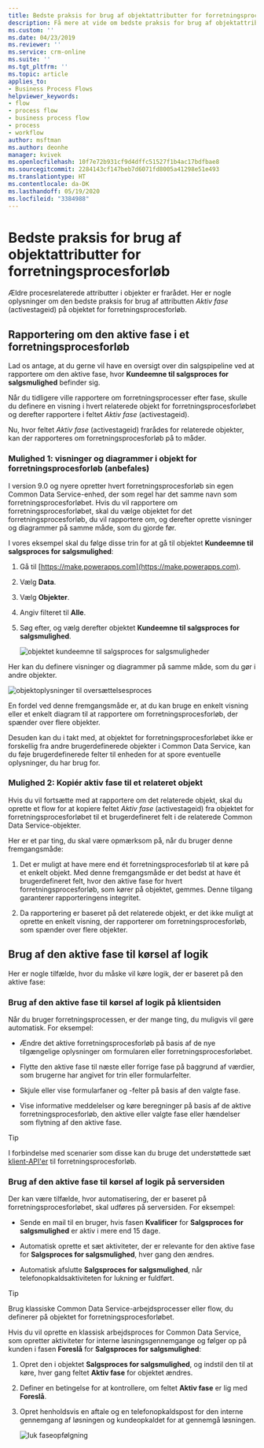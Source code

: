```yaml
---
title: Bedste praksis for brug af objektattributter for forretningsprocesforløb | MicrosoftDocs
description: Få mere at vide om bedste praksis for brug af objektattributter for forretningsprocesforløb.
ms.custom: ''
ms.date: 04/23/2019
ms.reviewer: ''
ms.service: crm-online
ms.suite: ''
ms.tgt_pltfrm: ''
ms.topic: article
applies_to:
- Business Process Flows
helpviewer_keywords:
- flow
- process flow
- business process flow
- process
- workflow
author: msftman
ms.author: deonhe
manager: kvivek
ms.openlocfilehash: 10f7e72b931cf9d4dffc51527f1b4ac17bdfbae8
ms.sourcegitcommit: 2284143cf147beb7d6071fd8005a41298e51e493
ms.translationtype: HT
ms.contentlocale: da-DK
ms.lasthandoff: 05/19/2020
ms.locfileid: "3384988"
---
```

# <a name="best-practices-in-using-business-process-flow-attributes"></a>Bedste praksis for brug af objektattributter for forretningsprocesforløb



Ældre procesrelaterede attributter i objekter er frarådet. Her er nogle oplysninger om den bedste praksis for brug af attributten *Aktiv fase* (activestageid) på objektet for forretningsprocesforløb. 

## <a name="reporting-on-the-active-stage-of-a-business-process-flow"></a>Rapportering om den aktive fase i et forretningsprocesforløb

Lad os antage, at du gerne vil have en oversigt over din salgspipeline ved at rapportere om den aktive fase, hvor **Kundeemne til salgsproces for salgsmulighed** befinder sig.

Når du tidligere ville rapportere om forretningsprocesser efter fase, skulle du definere en visning i hvert relaterede objekt for forretningsprocesforløbet og derefter rapportere i feltet *Aktiv fase* (activestageid).

Nu, hvor feltet *Aktiv fase* (activestageid) frarådes for relaterede objekter, kan der rapporteres om forretningsprocesforløb på to måder.

### <a name="option-1-views-and-charts-on-business-process-flow-entity-recommended"></a>Mulighed 1: visninger og diagrammer i objekt for forretningsprocesforløb **(anbefales)**

I version 9.0 og nyere opretter hvert forretningsprocesforløb sin egen Common Data Service-enhed, der som regel har det samme navn som forretningsprocesforløbet. Hvis du vil rapportere om forretningsprocesforløbet, skal du vælge objektet for det forretningsprocesforløb, du vil rapportere om, og derefter oprette visninger og diagrammer på samme måde, som du gjorde før.

I vores eksempel skal du følge disse trin for at gå til objektet **Kundeemne til salgsproces for salgsmulighed**:
1. Gå til [https://make.powerapps.com](https://make.powerapps.com).
1. Vælg **Data**.
1. Vælg **Objekter**.
1. Angiv filteret til **Alle**.
1. Søg efter, og vælg derefter objektet **Kundeemne til salgsproces for salgsmulighed**.

   ![objektet kundeemne til salgsproces for salgsmuligheder](media/best-practices-entity-attributes/lead-opportunity-process.png)

Her kan du definere visninger og diagrammer på samme måde, som du gør i andre objekter.

![objektoplysninger til oversættelsesproces](media/best-practices-entity-attributes/lead-to-opportunity-sales-process-details.png)

En fordel ved denne fremgangsmåde er, at du kan bruge en enkelt visning eller et enkelt diagram til at rapportere om forretningsprocesforløb, der spænder over flere objekter.

Desuden kan du i takt med, at objektet for forretningsprocesforløbet ikke er forskellig fra andre brugerdefinerede objekter i Common Data Service, kan du føje brugerdefinerede felter til enheden for at spore eventuelle oplysninger, du har brug for.

### <a name="option-2-copy-active-stage-to-a-related-entity"></a>Mulighed 2: Kopiér aktiv fase til et relateret objekt

Hvis du vil fortsætte med at rapportere om det relaterede objekt, skal du oprette et flow for at kopiere feltet *Aktiv fase* (activestageid) fra objektet for forretningsprocesforløbet til et brugerdefineret felt i de relaterede Common Data Service-objekter.

Her er et par ting, du skal være opmærksom på, når du bruger denne fremgangsmåde:

1.  Det er muligt at have mere end ét forretningsprocesforløb til at køre på et enkelt objekt. Med denne fremgangsmåde er det bedst at have ét brugerdefineret felt, hvor den aktive fase for hvert forretningsprocesforløb, som kører på objektet, gemmes. Denne tilgang garanterer rapporteringens integritet.

1.  Da rapportering er baseret på det relaterede objekt, er det ikke muligt at oprette en enkelt visning, der rapporterer om forretningsprocesforløb, som spænder over flere objekter.

## <a name="using-the-active-stage-to-run-logic"></a>Brug af den aktive fase til kørsel af logik

Her er nogle tilfælde, hvor du måske vil køre logik, der er baseret på den aktive fase:

### <a name="using-the-active-stage-to-run-client-side-logic"></a>Brug af den aktive fase til kørsel af logik på klientsiden

Når du bruger forretningsprocessen, er der mange ting, du muligvis vil gøre automatisk. For eksempel:

-   Ændre det aktive forretningsprocesforløb på basis af de nye tilgængelige oplysninger om formularen eller forretningsprocesforløbet.

-   Flytte den aktive fase til næste eller forrige fase på baggrund af værdier, som brugerne har angivet for trin eller formularfelter.

-   Skjule eller vise formularfaner og -felter på basis af den valgte fase.

-   Vise informative meddelelser og køre beregninger på basis af de aktive forretningsprocesforløb, den aktive eller valgte fase eller hændelser som flytning af den aktive fase.

> [!TIP]
> I forbindelse med scenarier som disse kan du bruge det understøttede sæt [klient-API'er](https://docs.microsoft.com/dynamics365/customer-engagement/developer/clientapi/reference/formcontext-data-process) til forretningsprocesforløb.
>

### <a name="using-the-active-stage-to-run-server-side-logic"></a>Brug af den aktive fase til kørsel af logik på serversiden

Der kan være tilfælde, hvor automatisering, der er baseret på forretningsprocesforløbet, skal udføres på serversiden. For eksempel:

-   Sende en mail til en bruger, hvis fasen **Kvalificer** for **Salgsproces for salgsmulighed** er aktiv i mere end 15 dage.

-   Automatisk oprette et sæt aktiviteter, der er relevante for den aktive fase for **Salgsproces for salgsmulighed**, hver gang den ændres.

-   Automatisk afslutte **Salgsproces for salgsmulighed**, når telefonopkaldsaktiviteten for lukning er fuldført.

> [!TIP]
> Brug klassiske Common Data Service-arbejdsprocesser eller flow, du definerer på objektet for forretningsprocesforløbet.
> 

Hvis du vil oprette en klassisk arbejdsproces for Common Data Service, som opretter aktiviteter for interne løsningsgennemgange og følger op på kunden i fasen **Foreslå** for **Salgsproces for salgsmulighed**:

1. Opret den i objektet **Salgsproces for salgsmulighed**, og indstil den til at køre, hver gang feltet **Aktiv fase** for objektet ændres. 
1. Definer en betingelse for at kontrollere, om feltet **Aktiv fase** er lig med **Foreslå**. 
1. Opret henholdsvis en aftale og en telefonopkaldspost for den interne gennemgang af løsningen og kundeopkaldet for at gennemgå løsningen.

   ![luk faseopfølgning](media/best-practices-entity-attributes/close-stage-followup.png)
